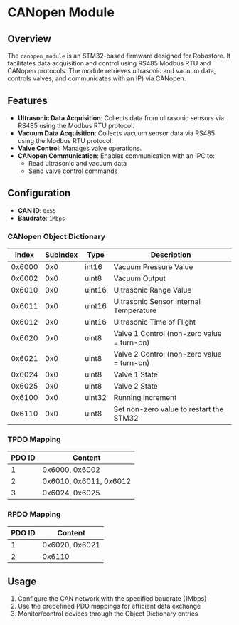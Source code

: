 # CANopen Module

## Overview
The `canopen_module` is an STM32-based firmware designed for Robostore. It facilitates data acquisition and control using RS485 Modbus RTU and CANopen protocols. The module retrieves ultrasonic and vacuum data, controls valves, and communicates with an IP) via CANopen.

## Features
- **Ultrasonic Data Acquisition**: Collects data from ultrasonic sensors via RS485 using the Modbus RTU protocol.
- **Vacuum Data Acquisition**: Collects vacuum sensor data via RS485 using the Modbus RTU protocol.
- **Valve Control**: Manages valve operations.
- **CANopen Communication**: Enables communication with an IPC to:
  - Read ultrasonic and vacuum data
  - Send valve control commands

## Configuration
- **CAN ID**: `0x55`
- **Baudrate**: `1Mbps`

### CANopen Object Dictionary
| Index  | Subindex | Type     | Description                                  |
|--------|----------|----------|----------------------------------------------|
| 0x6000 | 0x0      | int16    | Vacuum Pressure Value                        |
| 0x6002 | 0x0      | uint8    | Vacuum Output                                |
| 0x6010 | 0x0      | uint16   | Ultrasonic Range Value                       |
| 0x6011 | 0x0      | uint16   | Ultrasonic Sensor Internal Temperature       |
| 0x6012 | 0x0      | uint16   | Ultrasonic Time of Flight                    |
| 0x6020 | 0x0      | uint8    | Valve 1 Control (non-zero value = turn-on)   |
| 0x6021 | 0x0      | uint8    | Valve 2 Control (non-zero value = turn-on)   |
| 0x6024 | 0x0      | uint8    | Valve 1 State                                |
| 0x6025 | 0x0      | uint8    | Valve 2 State                                |
| 0x6100 | 0x0      | uint32   | Running increment                            |
| 0x6110 | 0x0      | uint8    | Set non-zero value to restart the STM32      |

### TPDO Mapping
| PDO ID | Content                    |
|--------|----------------------------|
| 1      | 0x6000, 0x6002             |
| 2      | 0x6010, 0x6011, 0x6012     |
| 3      | 0x6024, 0x6025             |

### RPDO Mapping
| PDO ID | Content                    |
|--------|----------------------------|
| 1      | 0x6020, 0x6021             |
| 2      | 0x6110                     |

## Usage
1. Configure the CAN network with the specified baudrate (1Mbps)
2. Use the predefined PDO mappings for efficient data exchange
3. Monitor/control devices through the Object Dictionary entries
